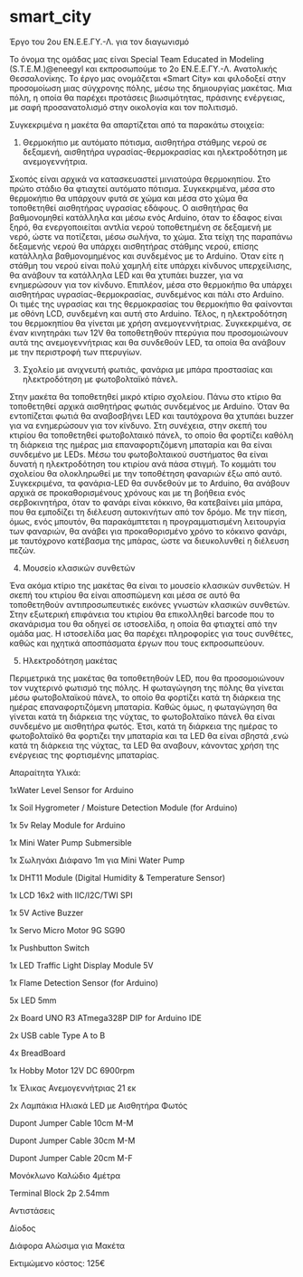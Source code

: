 # smart_city
Έργο του 2ου ΕΝ.Ε.Ε.ΓΥ.-Λ. για τον διαγωνισμό

Το όνομα της ομάδας μας είναι Special Team Educated in Modeling (S.T.E.M.)@eneegyl και εκπροσωπούμε το 2ο ΕΝ.Ε.Ε.ΓΥ.-Λ. Ανατολικής Θεσσαλονίκης. Το έργο μας ονομάζεται «Smart City» και φιλοδοξεί στην προσομοίωση μιας σύγχρονης πόλης, μέσω της δημιουργίας μακέτας. Μια πόλη, η οποία θα παρέχει προτάσεις βιωσιμότητας, πράσινης ενέργειας, με σαφή προσανατολισμό στην οικολογία και τον πολιτισμό.

Συγκεκριμένα η μακέτα θα απαρτίζεται από τα παρακάτω στοιχεία:

1. Θερμοκήπιο με αυτόματο πότισμα, αισθητήρα στάθμης νερού σε δεξαμενή, αισθητήρα υγρασίας-θερμοκρασίας και ηλεκτροδότηση με ανεμογεννήτρια.

Σκοπός είναι αρχικά να κατασκευαστεί μινιατούρα θερμοκηπίου. Στο πρώτο στάδιο θα φτιαχτεί αυτόματο πότισμα. Συγκεκριμένα, μέσα στο θερμοκήπιο θα υπάρχουν φυτά σε χώμα και μέσα στο χώμα θα τοποθετηθεί αισθητήρας υγρασίας εδάφους. Ο αισθητήρας θα βαθμονομηθεί κατάλληλα και μέσω ενός Arduino, όταν το έδαφος είναι ξηρό, θα ενεργοποιείται αντλία νερού τοποθετημένη σε δεξαμενή με νερό, ώστε να ποτίζεται, μέσω σωλήνα, το χώμα.
Στα τείχη της παραπάνω δεξαμενής νερού θα υπάρχει αισθητήρας στάθμης νερού, επίσης κατάλληλα βαθμονομημένος και συνδεμένος με το Arduino. Όταν είτε η στάθμη του νερού είναι πολύ χαμηλή είτε υπάρχει κίνδυνος υπερχείλισης, θα ανάβουν τα κατάλληλα LED και θα χτυπάει buzzer, για να ενημερώσουν για τον κίνδυνο.
Επιπλέον, μέσα στο θερμοκήπιο θα υπάρχει αισθητήρας υγρασίας-θερμοκρασίας, συνδεμένος και πάλι στο Arduino. Οι τιμές της υγρασίας και της θερμοκρασίας του θερμοκήπιο θα φαίνονται με οθόνη LCD, συνδεμένη και αυτή στο Arduino.
Τέλος, η ηλεκτροδότηση του θερμοκηπίου θα γίνεται με χρήση ανεμογεννήτριας. Συγκεκριμένα, σε έναν κινητηράκι των 12V θα τοποθετηθούν πτερύγια που προσομοιώνουν αυτά της ανεμογεννήτριας και θα συνδεθούν LED, τα οποία θα ανάβουν με την περιστροφή των πτερυγίων.

3. Σχολείο με ανιχνευτή φωτιάς, φανάρια με μπάρα προστασίας και ηλεκτροδότηση με φωτοβολταϊκό πάνελ.
   
Στην μακέτα θα τοποθετηθεί μικρό κτίριο σχολείου. Πάνω στο κτίριο θα τοποθετηθεί αρχικά αισθητήρας φωτιάς συνδεμένος με Arduino. Όταν θα εντοπίζεται φωτιά θα αναβοσβήνει LED και ταυτόχρονα θα χτυπάει buzzer για να ενημερώσουν για τον κίνδυνο.  Στη συνέχεια, στην σκεπή του κτιρίου θα τοποθετηθεί φωτοβολταικό πάνελ, το οποίο θα φορτίζει καθόλη τη διάρκεια της ημέρας μια επαναφορτιζόμενη μπαταρία και θα είναι συνδεμένο με LEDs. Μέσω του φωτοβολταικού συστήματος θα είναι δυνατή η ηλεκτροδότηση του κτιρίου ανά πάσα στιγμή.
Το κομμάτι του σχολείου θα ολοκληρωθεί με την τοποθέτηση φαναριών έξω από αυτό. Συγκεκριμένα, τα φανάρια-LED θα συνδεθούν με το Arduino, θα ανάβουν αρχικά σε προκαθορισμένους χρόνους και με τη βοήθεια ενός σερβοκινητήρα, όταν το φανάρι είναι κόκκινο, θα κατεβαίνει μία μπάρα, που θα εμποδίζει τη διέλευση αυτοκινήτων από τον δρόμο. Με την πίεση, όμως, ενός μπουτόν, θα παρακάμπτεται η προγραμματισμένη λειτουργία των φαναριών, θα ανάβει για προκαθορισμένο χρόνο το κόκκινο φανάρι, με ταυτόχρονο κατέβασμα της μπάρας, ώστε να διευκολυνθεί η διέλευση πεζών.

4. Μουσείο κλασικών συνθετών
   
Ένα ακόμα κτίριο της μακέτας θα είναι το μουσείο κλασικών συνθετών. Η σκεπή του κτιρίου θα είναι αποσπώμενη και μέσα σε αυτό θα τοποθετηθούν αντιπροσωπευτικές εικόνες γνωστών κλασικών συνθετών. Στην εξωτερική επιφάνεια του κτιρίου θα επικολληθεί barcode που το σκανάρισμα του θα οδηγεί σε ιστοσελίδα, η οποία θα φτιαχτεί από την ομάδα μας. Η ιστοσελίδα μας θα παρέχει πληροφορίες για τους συνθέτες, καθώς και ηχητικά αποσπάσματα έργων που τους εκπροσωπεύουν.

5. Ηλεκτροδότηση μακέτας
   
Περιμετρικά της μακέτας θα τοποθετηθούν LED, που θα προσομοιώνουν τον νυχτερινό φωτισμό της πόλης. Η φωταγώγηση της πόλης θα γίνεται μέσω φωτοβολταϊκού πάνελ, το οποίο θα φορτίζει κατά τη διάρκεια της ημέρας επαναφορτιζόμενη μπαταρία. Καθώς όμως, η φωταγώγηση θα γίνεται κατά τη διάρκεια της νύχτας, το φωτοβολταϊκο πάνελ θα είναι συνδεμένο με αισθητήρα φωτός. Έτσι, κατά τη διάρκεια της ημέρας το φωτοβολταϊκό θα φορτιζει την μπαταρία και τα LED  θα είναι σβηστά ,ενώ κατά τη διάρκεια της νύχτας, τα LED θα αναβουν, κάνοντας χρήση της ενέργειας της φορτισμένης μπαταρίας.



Απαραίτητα Υλικά:

1xWater Level Sensor for Arduino

1x Soil Hygrometer / Moisture Detection Module (for Arduino)

1x 5v Relay Module for Arduino

1x Mini Water Pump Submersible

1x Σωληνάκι Διάφανο 1m για Mini Water Pump

1x DHT11 Module (Digital Humidity & Temperature Sensor)

1x LCD 16x2 with IIC/I2C/TWI SPI

1x 5V Active Buzzer

1x Servo Micro Motor 9G SG90

1x Pushbutton Switch

1x LED Traffic Light Display Module 5V

1x Flame Detection Sensor (for Arduino)

5x LED  5mm

2x Board UNO R3 ATmega328P DIP for Arduino IDE

2x USB cable Type A to B

4x BreadBoard

1x Hobby Motor 12V DC 6900rpm

1x Έλικας Ανεμογεννήτριας 21 εκ

2x Λαμπάκια Ηλιακά LED με Αισθητήρα Φωτός

Dupont Jumper Cable 10cm M-M

Dupont Jumper Cable 30cm M-M

Dupont Jumper Cable 20cm M-F

Μονόκλωνο Καλώδιο 4μέτρα

Terminal Block 2p 2.54mm

Αντιστάσεις

Δίοδος

Διάφορα Αλώσιμα για Μακέτα

Εκτιμώμενο κόστος: 125€
